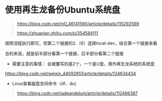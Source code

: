 # 使用再生龙备份Ubuntu系统盘
> https://blog.csdn.net/m0_46141590/article/details/115292569
>
> https://zhuanlan.zhihu.com/p/354584111

按照流程执行即可，但第二个链接的2.（6）选择local-dev，结合第一个链接来看

总的来说，就是前半部分看第一个链接，后半部分看第二个链接

- 需要注意的事情：
会被覆写的是2个，一个是U盘，用作再生龙系统的系统盘

https://blog.csdn.net/weixin_44092851/article/details/124634434
- Linux查看磁盘空间命令（df、du）
> https://blog.csdn.net/jadeandplum/article/details/112466387
